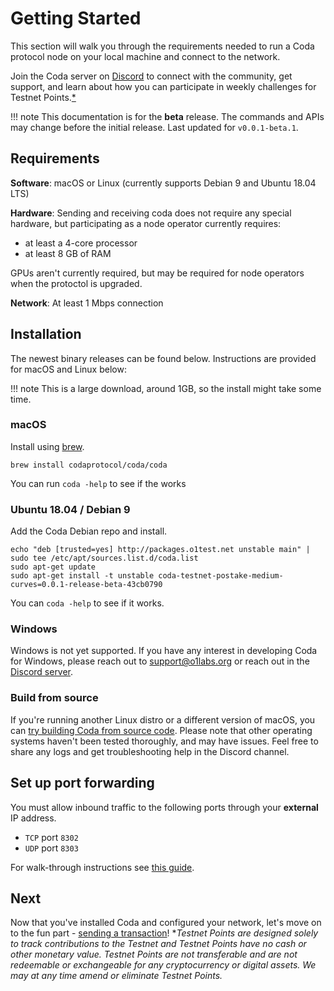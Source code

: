 # Getting Started

This section will walk you through the requirements needed to run a Coda protocol node on your local machine and connect to the network.

Join the Coda server on [Discord](http://bit.ly/CodaDiscord) to connect with the community, get support, and learn about how you can participate in weekly challenges for Testnet Points.[\*](#disclaimer)

!!! note
    This documentation is for the **beta** release. The commands and APIs may change before the initial release. Last updated for `v0.0.1-beta.1`.

## Requirements

**Software**: macOS or Linux (currently supports Debian 9 and Ubuntu 18.04 LTS)

**Hardware**: Sending and receiving coda does not require any special hardware, but participating as a node operator currently requires:

- at least a 4-core processor
- at least 8 GB of RAM

GPUs aren't currently required, but may be required for node operators when the protoctol is upgraded.

**Network**: At least 1 Mbps connection

## Installation

The newest binary releases can be found below. Instructions are provided for macOS and Linux below:

!!! note
    This is a large download, around 1GB, so the install might take some time.

### macOS

Install using [brew](https://brew.sh).
```
brew install codaprotocol/coda/coda
``` 
You can run `coda -help` to see if the works

### Ubuntu 18.04 / Debian 9

Add the Coda Debian repo and install.

```
echo "deb [trusted=yes] http://packages.o1test.net unstable main" | sudo tee /etc/apt/sources.list.d/coda.list
sudo apt-get update
sudo apt-get install -t unstable coda-testnet-postake-medium-curves=0.0.1-release-beta-43cb0790
```

You can `coda -help` to see if it works.


### Windows

Windows is not yet supported. If you have any interest in developing Coda for Windows, please reach out to support@o1labs.org or reach out in the [Discord server](https://bit.ly/CodaDiscord).

### Build from source

If you're running another Linux distro or a different version of macOS, you can [try building Coda from source code](https://github.com/CodaProtocol/coda/blob/master/README-dev.md#building-coda). Please note that other operating systems haven't been tested thoroughly, and may have issues. Feel free to share any logs and get troubleshooting help in the Discord channel.

## Set up port forwarding

You must allow inbound traffic to the following ports through your **external** IP address.

- `TCP` port `8302`
- `UDP` port `8303`

For walk-through instructions see [this guide](/docs/troubleshooting/#port-forwarding).
## Next

Now that you've installed Coda and configured your network, let's move on to the fun part - [sending a transaction](/docs/my-first-transaction/)!
<span id="disclaimer">
\*_Testnet Points are designed solely to track contributions to the Testnet and Testnet Points have no cash or other monetary value. Testnet Points are not transferable and are not redeemable or exchangeable for any cryptocurrency or digital assets. We may at any time amend or eliminate Testnet Points._
</span>

